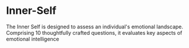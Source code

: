 # Inner-Self
The Inner Self is designed to assess an individual's emotional landscape. Comprising 10 thoughtfully crafted questions, it evaluates key aspects of emotional intelligence
